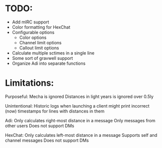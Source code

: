 # TODO:

- Add mIRC support
- Color formatting for HexChat
- Configurable options
  - Color options
  - Channel limit options
  - Callout limit options
- Calculate multiple sctimes in a single line
- Some sort of gravwell support
- Organize Adi into separate functions

# Limitations:

Purposeful:
Mecha is ignored
Distances in light years is ignored over 0.5ly

Unintentional:
Historic logs when launching a client might print incorrect (now) timestamps for lines with distances in them

Adi:
Only calculates right-most distance in a message
Only messages from other users
Does not support DMs

HexChat:
Only calculates left-most distance in a message
Supports self and channel messages
Does not support DMs